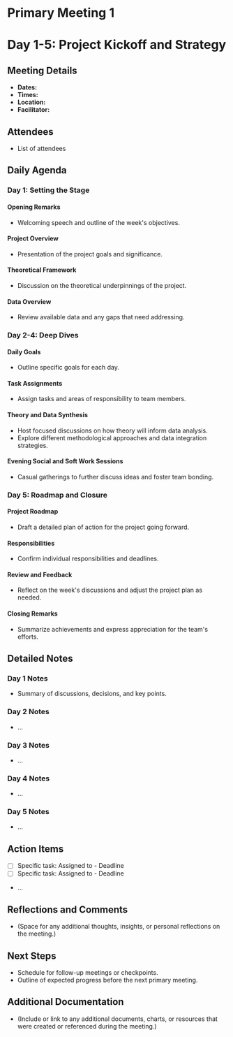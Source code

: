 # Primary Meeting 1

# Day 1-5: Project Kickoff and Strategy

## Meeting Details
- **Dates:**
- **Times:**
- **Location:**
- **Facilitator:**

## Attendees
- List of attendees

## Daily Agenda

### Day 1: Setting the Stage

#### Opening Remarks
- Welcoming speech and outline of the week's objectives.

#### Project Overview
- Presentation of the project goals and significance.

#### Theoretical Framework
- Discussion on the theoretical underpinnings of the project.

#### Data Overview
- Review available data and any gaps that need addressing.

### Day 2-4: Deep Dives

#### Daily Goals
- Outline specific goals for each day.

#### Task Assignments
- Assign tasks and areas of responsibility to team members.

#### Theory and Data Synthesis
- Host focused discussions on how theory will inform data analysis.
- Explore different methodological approaches and data integration strategies.

#### Evening Social and Soft Work Sessions
- Casual gatherings to further discuss ideas and foster team bonding.

### Day 5: Roadmap and Closure

#### Project Roadmap
- Draft a detailed plan of action for the project going forward.

#### Responsibilities
- Confirm individual responsibilities and deadlines.

#### Review and Feedback
- Reflect on the week's discussions and adjust the project plan as needed.

#### Closing Remarks
- Summarize achievements and express appreciation for the team's efforts.

## Detailed Notes

### Day 1 Notes
- Summary of discussions, decisions, and key points.

### Day 2 Notes
- ...

### Day 3 Notes
- ...

### Day 4 Notes
- ...

### Day 5 Notes
- ...

## Action Items
- [ ] Specific task: Assigned to - Deadline
- [ ] Specific task: Assigned to - Deadline
- ...

## Reflections and Comments
- (Space for any additional thoughts, insights, or personal reflections on the meeting.)

## Next Steps
- Schedule for follow-up meetings or checkpoints.
- Outline of expected progress before the next primary meeting.

## Additional Documentation
- (Include or link to any additional documents, charts, or resources that were created or referenced during the meeting.)
